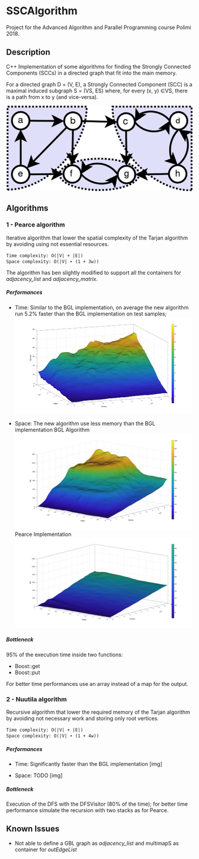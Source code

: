 # SSCAlgorithm
Project for the Advanced Algorithm and Parallel Programming course Polimi 2018.
## Description

C++ Implementation of some algorithms for finding the Strongly Connected Components (SCCs) in a directed graph that fit into the main memory.

For a directed graph D = (V, E), a Strongly Connected Component (SCC) is a maximal induced subgraph S = (VS, ES) where, for every (x, y) ∈VS, there is a path from x to y (and vice-versa).

![Strong Components](Images/IntroStrongComponents.png)

## Algorithms

### 1 - Pearce algorithm
Iterative algorithm that lower the spatial complexity of the Tarjan algorithm by avoiding using not essential resources.

    Time complexity: O(|V| + |E|)
    Space complexity: O(|V| ∙ (1 + 3w))

The algorithm has ben slightly modified to support all the containers for *adjacency_list* and *adjacency_matrix*.

##### Performances
- Time: Similar to the BGL implementation, on average the new algorithm run 5.2% faster than the BGL implementation on test samples;
![Time Pearce](/Images/TimePearce.png)

- Space: The new algorithm use less memory than the BGL implementation
BGL Algorithm
![Space BGL](Images/SpaceBGL.png)
Pearce Implementation
![Space Pearce](Images/SpacePearce.png)

##### Bottleneck
95% of the execution time inside two functions:
- Boost::get
- Boost::put

For better time performances use an array instead of a map for the output.

### 2 - Nuutila algorithm
Recursive algorithm that lower the required memory of the Tarjan algorithm by avoiding not necessary work and storing only root vertices.

    Time complexity: O(|V| + |E|)
    Space complexity: O(|V| ∙ (1 + 4w))

##### Performances
- Time: Significantly faster than the BGL implementation
[img]

- Space: TODO
[img]

##### Bottleneck
Execution of the DFS with the DFSVisitor (80% of the time); for better time performance simulate the recursion with two stacks as for Pearce.


## Known Issues
- Not able to define a GBL graph as *adjacency_list* and multimapS as container for *outEdgeList*
